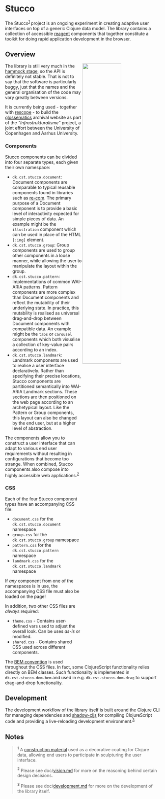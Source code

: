 Stucco
======
The Stucco<sup>[1](#notes-name)</sup> project is an ongoing experiment in creating adaptive user interfaces on top of a generic Clojure data model. The library contains a collection of accessible [reagent](https://github.com/reagent-project/reagent) components that together constitute a toolkit for doing rapid application development in the browser.

Overview
--------
<a href="https://youtu.be/ibiK8sgwvqc" title="See video demo"><img align="right" width="50%" src="doc/carousel-and-tabs.png"></a>

The library is still very much in the [hammock stage](https://www.youtube.com/watch?v=f84n5oFoZBc), so the API is definitely not stable. That is not to say that the software is particularly buggy, just that the names and the general organisation of the code may vary greatly between versions.

It is currently being used - together with [rescope](https://github.com/kuhumcst/rescope) - to build the [glossematics](https://github.com/kuhumcst/glossematics) archival website as part of the _"Infrastrukturalisme"_ project, a joint effort between the University of Copenhagen and Aarhus University.

### Components
Stucco components can be divided into four separate types, each given their own namespace:

* `dk.cst.stucco.document`: Document components are comparable to typical reusable components found in libraries such as [re-com](https://github.com/day8/re-com). The primary purpose of a Document component is to provide a basic level of interactivity expected for simple pieces of data. An example might be the `illustration` component which can be used in place of the HTML `[:img]` element.
* `dk.cst.stucco.group`: Group components are used to group other components in a loose manner, while allowing the user to manipulate the layout within the group.
* `dk.cst.stucco.pattern`: Implementations of common WAI-ARIA patterns. Pattern components are more complex than Document components and reflect the mutability of their underlying state. In practice, this mutability is realised as universal drag-and-drop between Document components with compatible data. An example might be the `tabs` or `carousel` components which both visualise a collection of key-value pairs according to an index.
* `dk.cst.stucco.landmark`: Landmark components are used to realise a user interface declaratively. Rather than specifying their precise locations, Stucco components are partitioned semantically into WAI-ARIA Landmark sections. These sections are then positioned on the web page according to an archetypical layout. Like the Pattern or Group components, this layout can also be changed by the end user, but at a higher level of abstraction.

The components allow you to construct a user interface that can adapt to various end user requirements without resulting in configurations that become too strange. When combined, Stucco components also compose into highly accessible web applications.<sup>[2](#notes-vision)</sup>

### CSS
Each of the four Stucco component types have an accompanying CSS file:

* `document.css` for the `dk.cst.stucco.document` namespace
* `group.css` for the `dk.cst.stucco.group` namespace
* `pattern.css` for the `dk.cst.stucco.pattern` namespace
* `landmark.css` for the `dk.cst.stucco.landmark` namespace

If _any_ component from one of the namespaces is in use, the accompanying CSS file must also be loaded on the page!

In addition, two other CSS files are _always_ required:

* `theme.css` - Contains user-defined vars used to adjust the overall look. Can be uses _as-is_ or modified.
* `shared.css` - Contains shared CSS used across different components.

The [BEM convention](http://getbem.com/) is used throughout the CSS files. In fact, some ClojureScript functionality relies directly on BEM classes. Such functionality is implemented in `dk.cst.stucco.dom.bem` and used in e.g. `dk.cst.stucco.dom.drag` to support drag-and-drop functionality.

Development
-----------
The development workflow of the library itself is built around the [Clojure CLI](https://clojure.org/reference/deps_and_cli) for managing dependencies and [shadow-cljs](https://github.com/thheller/shadow-cljs) for compiling ClojureScript code and providing a live-reloading development environment.<sup>[3](#notes-development)</sup>

Notes
-----
> <a name="notes-name"><sup>1</sup></a> A [construction material](https://en.wikipedia.org/wiki/Stucco) used as a decorative coating for Clojure data, allowing end users to participate in sculpturing the user interface.
>
> <a name="notes-vision"><sup>2</sup></a> Please see doc/[vision.md](doc/vision.md) for more on the reasoning behind certain design decisions.
>
> <a name="notes-development"><sup>3</sup></a> Please see doc/[development.md](doc/development.md) for more on the development of the library itself.
